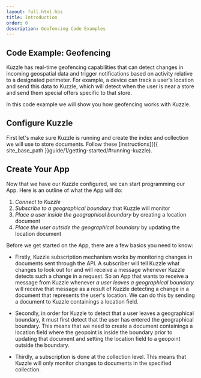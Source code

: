 ```yaml
---
layout: full.html.hbs
title: Introduction
order: 0
description: Geofencing Code Examples
---
```


## Code Example: Geofencing 


Kuzzle has real-time geofencing capabilities that can detect changes in incoming geospatial data and trigger notifications based on activity relative to a designated perimeter. For example, a device can track a user's location and send this data to Kuzzle, which will detect when the user is near a store and send them special offers specific to that store.

In this code example we will show you how geofencing works with Kuzzle. 


## Configure Kuzzle

First let's make sure Kuzzle is running and create the index and collection we will use to store documents. Follow these [instructions]({{ site_base_path }}guide/1/getting-started/#running-kuzzle).


## Create Your App

Now that we have our Kuzzle configured, we can start programming our App. Here is an outline of what the App will do:
1. *Connect to Kuzzle*
3. *Subscribe to a geographical boundary* that Kuzzle will monitor 
3. *Place a user inside the geographical boundary* by creating a location document
4. *Place the user outside the geographical boundary* by updating the location document

Before we get started on the App, there are a few basics you need to know:

* Firstly, Kuzzle subscription mechanism works by monitoring changes in documents sent through the API. A subscriber will tell Kuzzle what changes to look out for and will receive a message whenever Kuzzle detects such a change in a request. So an App that wants to receive a message from Kuzzle whenever *a user leaves a geographical boundary* will receive that message as a result of Kuzzle detecting a change in a document that represents the user's location. We can do this by sending a document to Kuzzle containings a location field. 

* Secondly, in order for Kuzzle to detect that a user leaves a geographical boundary, it must first detect that the user has entered the geographical boundary. This means that we need to create a document containings a location field where the geopoint is inside the boundary prior to updating that document and setting the location field to a geopoint outside the boundary.

* Thirdly, a subscription is done at the collection level. This means that Kuzzle will only monitor changes to documents in the specified collection.

